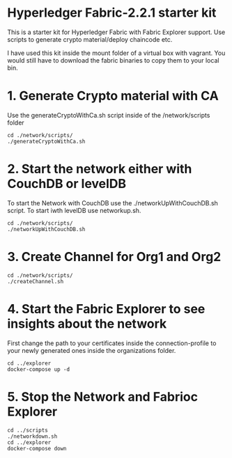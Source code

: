 # Hyperledger Fabric-2.2.1 starter kit
This is a starter kit for Hyperledger Fabric with Fabric Explorer support. Use scripts to generate crypto material/deploy chaincode etc.

I have used this kit inside the mount folder of a virtual box with vagrant. You would still have to download the fabric binaries to copy them to your local bin.
# 1. Generate Crypto material with CA
Use the generateCryptoWithCa.sh script inside of the /network/scripts folder
```
cd ./network/scripts/
./generateCryptoWithCa.sh
```
# 2. Start the network either with CouchDB or levelDB
To start the Network with CouchDB use the ./networkUpWithCouchDB.sh script. To start iwth levelDB use networkup.sh.
```
cd ./network/scripts/
./networkUpWithCouchDB.sh
```
# 3. Create Channel for Org1 and Org2
```
cd ./network/scripts/
./createChannel.sh
```
# 4. Start the Fabric Explorer to see insights about the network
First change the path to your certificates inside the connection-profile to your newly generated ones inside the organizations folder.
```
cd ../explorer
docker-compose up -d
```
# 5. Stop the Network and Fabrioc Explorer
```
cd ../scripts
./networkdown.sh
cd ../explorer
docker-compose down
```

